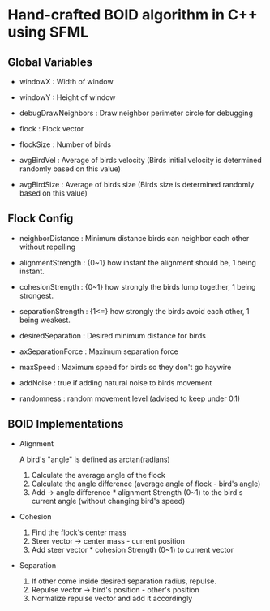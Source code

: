 # Hand-crafted BOID algorithm in C++ using SFML


## Global Variables
  
* windowX : Width of window

* windowY : Height of window

* debugDrawNeighbors : Draw neighbor perimeter circle for debugging

* flock : Flock vector

* flockSize : Number of birds

* avgBirdVel : Average of birds velocity (Birds initial velocity is determined randomly based on this value)

* avgBirdSize : Average of birds size (Birds size is determined randomly based on this value)


## Flock Config

* neighborDistance : Minimum distance birds can neighbor each other without repelling

* alignmentStrength : {0~1} how instant the alignment should be, 1 being instant.

* cohesionStrength : {0~1} how strongly the birds lump together, 1 being strongest.

* separationStrength : {1<=} how strongly the birds avoid each other, 1 being weakest.

* desiredSeparation : Desired minimum distance for birds

* axSeparationForce : Maximum separation force

* maxSpeed : Maximum speed for birds so they don't go haywire

* addNoise : true if adding natural noise to birds movement

* randomness : random movement level (advised to keep under 0.1)

## BOID Implementations

* Alignment

  A bird's "angle" is defined as arctan(radians)
  1. Calculate the average angle of the flock
  2. Calculate the angle difference (average angle of flock - bird's angle)
  3. Add -> angle difference * alignment Strength (0~1)  to the bird's current angle (without changing bird's speed)

* Cohesion
  1. Find the flock's center mass
  2. Steer vector -> center mass - current position
  3. Add steer vector * cohesion Strength (0~1) to current vector

* Separation
  1. If other come inside desired separation radius, repulse.
  2. Repulse vector -> bird's position - other's position
  3. Normalize repulse vector and add it accordingly
